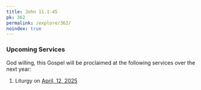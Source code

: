 ```yaml
---
title: John 11.1-45
pk: 362
permalink: /explore/362/
noindex: true
---
```


### Upcoming Services

God willing, this Gospel will be proclaimed at the following services over the next year:


1. Liturgy on [April, 12, 2025](https://orthocal.info/readings/gregorian/2025/04/12/)
